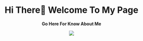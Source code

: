 <!DOCTYPE html>
<html lang="en">
<body>
  <h1><center>Hi There👋 Welcome To My Page</center></h1>
 <p>
  <center> <b> Go Here For Know About Me </b> 
 </p>
<p>
  <a href="####">
    <img src="[https://www.google.com/url?sa=i&url=https%3A%2F%2Ficonscout.com%2Ficons%2Faeroplan&psig=AOvVaw0m1Mya-KAmx8B22-eru0AP&ust=1674545778098000&source=images&cd=vfe&ved=0CBAQjRxqFwoTCMjy4qSX3fwCFQAAAAAdAAAAABAE](https://cdn.iconscout.com/icon/premium/png-128-thumb/aeroplan-3605948-3006523.png)">
</a>
</p>
</body>
</html>
